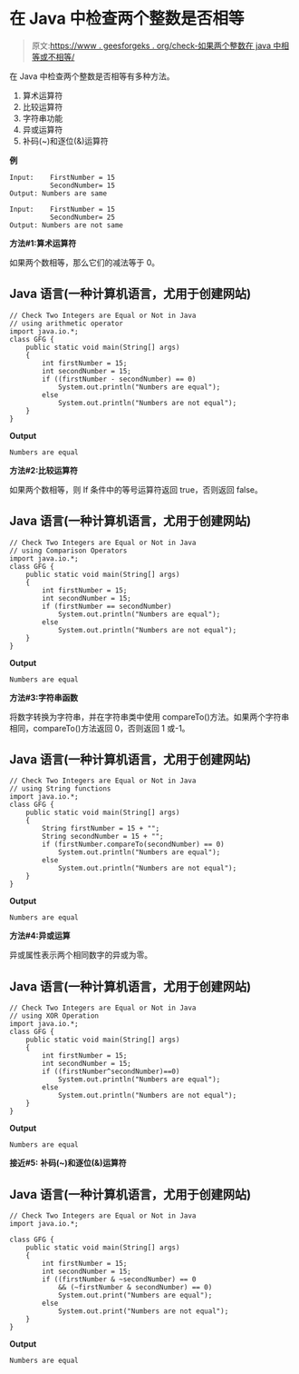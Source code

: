 # 在 Java 中检查两个整数是否相等

> 原文:[https://www . geesforgeks . org/check-如果两个整数在 java 中相等或不相等/](https://www.geeksforgeeks.org/check-if-two-integers-are-equal-or-not-in-java/)

在 Java 中检查两个整数是否相等有多种方法。

1.  算术运算符
2.  比较运算符
3.  字符串功能
4.  异或运算符
5.  补码(~)和逐位(&)运算符

**例**

```
Input:    FirstNumber = 15
          SecondNumber= 15
Output: Numbers are same

Input:    FirstNumber = 15
          SecondNumber= 25
Output: Numbers are not same
```

**方法#1:算术运算符**

如果两个数相等，那么它们的减法等于 0。

## Java 语言(一种计算机语言，尤用于创建网站)

```
// Check Two Integers are Equal or Not in Java
// using arithmetic operator
import java.io.*;
class GFG {
    public static void main(String[] args)
    {
        int firstNumber = 15;
        int secondNumber = 15;
        if ((firstNumber - secondNumber) == 0)
            System.out.println("Numbers are equal");
        else
            System.out.println("Numbers are not equal");
    }
}
```

**Output**

```
Numbers are equal
```

**方法#2:比较运算符**

如果两个数相等，则 If 条件中的等号运算符返回 true，否则返回 false。

## Java 语言(一种计算机语言，尤用于创建网站)

```
// Check Two Integers are Equal or Not in Java
// using Comparison Operators
import java.io.*;
class GFG {
    public static void main(String[] args)
    {
        int firstNumber = 15;
        int secondNumber = 15;
        if (firstNumber == secondNumber)
            System.out.println("Numbers are equal");
        else
            System.out.println("Numbers are not equal");
    }
}
```

**Output**

```
Numbers are equal
```

**方法#3:字符串函数**

将数字转换为字符串，并在字符串类中使用 compareTo()方法。如果两个字符串相同，compareTo()方法返回 0，否则返回 1 或-1。

## Java 语言(一种计算机语言，尤用于创建网站)

```
// Check Two Integers are Equal or Not in Java
// using String functions
import java.io.*;
class GFG {
    public static void main(String[] args)
    {
        String firstNumber = 15 + "";
        String secondNumber = 15 + "";
        if (firstNumber.compareTo(secondNumber) == 0)
            System.out.println("Numbers are equal");
        else
            System.out.println("Numbers are not equal");
    }
}
```

**Output**

```
Numbers are equal
```

**方法#4:异或运算**

异或属性表示两个相同数字的异或为零。

## Java 语言(一种计算机语言，尤用于创建网站)

```
// Check Two Integers are Equal or Not in Java
// using XOR Operation
import java.io.*;
class GFG {
    public static void main(String[] args)
    {
        int firstNumber = 15;
        int secondNumber = 15;
        if ((firstNumber^secondNumber)==0)
            System.out.println("Numbers are equal");
        else
            System.out.println("Numbers are not equal");
    }
}
```

**Output**

```
Numbers are equal
```

**接近#5:** **补码(~)和逐位(&)运算符**

## Java 语言(一种计算机语言，尤用于创建网站)

```
// Check Two Integers are Equal or Not in Java
import java.io.*;

class GFG {
    public static void main(String[] args)
    {
        int firstNumber = 15;
        int secondNumber = 15;
        if ((firstNumber & ~secondNumber) == 0
            && (~firstNumber & secondNumber) == 0)
            System.out.print("Numbers are equal");
        else
            System.out.print("Numbers are not equal");
    }
}
```

**Output**

```
Numbers are equal
```